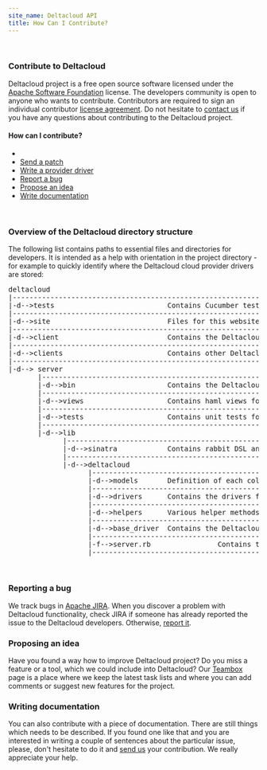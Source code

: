 ```yaml
--- 
site_name: Deltacloud API
title: How Can I Contribute?
---
```

<br/>

<h3 id="contribute">Contribute to Deltacloud</h3>
Deltacloud project is a free open source software licensed under the <a href="http://www.apache.org/licenses/LICENSE-2.0">Apache Software Foundation</a> license. The developers community is open to anyone who wants to contribute. Contributors are required to sign an individual contributor <a href="http://www.apache.org/licenses/icla.txt">license agreement</a>. Do not hesitate to <a href="/contact.html">contact us</a> if you have any questions about contributing to the Deltacloud project. 

<h4 id="how">How can I contribute?</h4>

<ul class="nav nav-list">
  <li class="nav-header"></li>
  <li>
    <a href="/send-patch.html">Send a patch</a>
  </li>
  <li>
    <a href="/write-new-driver.html">Write a provider driver</a>
  </li>
  <li>
    <a href="#bug">Report a bug</a>
  </li>
  <li>
    <a href="#idea">Propose an idea</a>
  </li>
  <li>
    <a href="#documentation">Write documentation</a>
  </li>
</ul>

<br/>

<h3>Overview of the Deltacloud directory structure</h3>

<p>The following list contains paths to essential files and directories for developers. It is intended as a help with orientation in the project directory - for example to quickly identify where the Deltacloud cloud provider drivers are stored:</p>

<div class="row">
  <div class="span1"></div>
  <div class="span10 offset1">
<pre>
deltacloud
|-----------------------------------------------------------------------------------
|-d-->tests                           Contains Cucumber tests
|-----------------------------------------------------------------------------------
|-d-->site                            Files for this website
|-----------------------------------------------------------------------------------
|-d-->client                          Contains the Deltacloud ruby client
|-----------------------------------------------------------------------------------
|-d-->clients                         Contains other Deltacloud clients (e.g. java)
|-----------------------------------------------------------------------------------
|-d--> server
       |----------------------------------------------------------------------------
       |-d-->bin                      Contains the Deltacloud executable deltacloudd
       |----------------------------------------------------------------------------
       |-d-->views                    Contains haml views for each collection
       |----------------------------------------------------------------------------
       |-d-->tests                    Contains unit tests for drivers
       |----------------------------------------------------------------------------
       |-d-->lib
             |----------------------------------------------------------------------
             |-d-->sinatra            Contains rabbit DSL and various helpers
             |----------------------------------------------------------------------
             |-d-->deltacloud
                   |----------------------------------------------------------------
                   |-d-->models       Definition of each collection model
                   |----------------------------------------------------------------
                   |-d-->drivers      Contains the drivers for each cloud provider
                   |----------------------------------------------------------------
                   |-d-->helpers      Various helper methods used by the drivers
                   |----------------------------------------------------------------
                   |-d-->base_driver  Contains the Deltacloud base driver
                   |----------------------------------------------------------------
                   |-f-->server.rb                Contains the sinatra routes
                   |----------------------------------------------------------------
</pre>

  </div>
</div>

<br/>

<h3 id="bug">Reporting a bug</h3>
We track bugs in <a href="https://issues.apache.org/jira/browse/DTACLOUD">Apache JIRA</a>. When you discover a problem with Deltacloud functionality, check JIRA if someone has already reported the issue to the Deltacloud developers. Otherwise, <a href="https://issues.apache.org/jira/secure/CreateIssue!default.jspa">report it</a>.

<h3 id="idea">Proposing an idea</h3>
Have you found a way how to improve Deltacloud project? Do you miss a feature or a tool, which we could include into Deltacloud? Our <a href="http://teambox.com/projects/deltacloud">Teambox</a> page is a place where we keep the latest task lists and where you can add comments or suggest new features for the project.

<h3 id="documentation">Writing documentation</h3>
You can also contribute with a piece of documentation. There are still things which needs to be described. If you found one like that and you are interested in writing a couple of sentences about the particular issue, please, don't hesitate to do it and <a href="http://mail-archives.apache.org/mod_mbox/deltacloud-dev/">send us</a> your contribution. We really appreciate your help.



